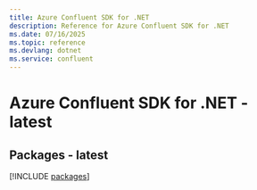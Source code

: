 ```yaml
---
title: Azure Confluent SDK for .NET
description: Reference for Azure Confluent SDK for .NET
ms.date: 07/16/2025
ms.topic: reference
ms.devlang: dotnet
ms.service: confluent
---
```

# Azure Confluent SDK for .NET - latest
## Packages - latest
[!INCLUDE [packages](confluent-index.md)]